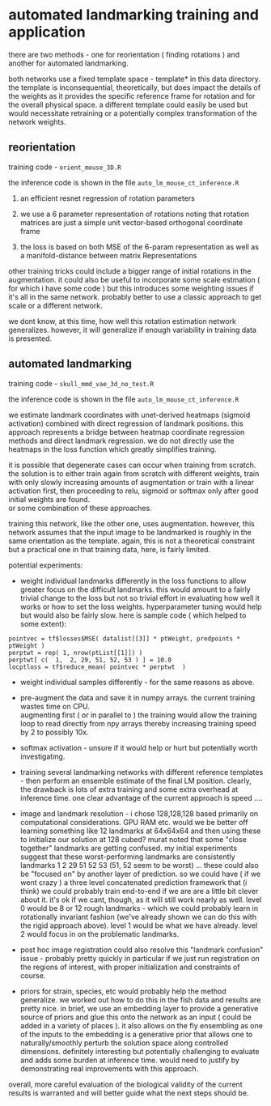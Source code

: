 # automated landmarking training and application

there are two methods - one for reorientation ( finding rotations ) and
another for automated landmarking.

both networks use a fixed template space - template* in this data directory.
the template is inconsequential, theoretically, but does impact the details 
of the weights as it provides the specific reference frame for rotation 
and for the overall physical space.  a different template could easily 
be used but would necessitate retraining or a potentially complex 
transformation of the network weights.

## reorientation

training code - `orient_mouse_3D.R`

 the inference code is shown in the file `auto_lm_mouse_ct_inference.R` 

1. an efficient resnet regression of rotation parameters

2. we use a 6 parameter representation of rotations noting that rotation
matrices are just a simple unit vector-based orthogonal coordinate frame

3. the loss is based on both MSE of the 6-param representation as well as
a manifold-distance between matrix Representations

other training tricks could include a bigger range of initial rotations in 
the augmentation.
it could also be useful to incorporate some scale estmation ( for which i have
  some code ) but this introduces some weighting issues if it's all in the
  same network.  probably better to use a classic approach to get scale or a 
  different network.

we dont know, at this time, how well this rotation estimation network generalizes.
however, it will generalize if enough variability in training data is presented.


## automated landmarking

training code - `skull_mmd_vae_3d_no_test.R`

the inference code is shown in the file `auto_lm_mouse_ct_inference.R` 

we estimate landmark coordinates with unet-derived heatmaps (sigmoid activation) combined 
with direct regression of landmark positions.   this approach represents a bridge between 
heatmap coordinate regression methods and direct landmark regression.   we do not 
directly use the heatmaps in the loss function which greatly simplifies training.

it is possible that degenerate cases can occur when training from scratch.  the solution is to 
either train again from scratch with different weights, train with only slowly increasing 
amounts of augmentation or train with a linear activation first, then proceeding to relu, 
sigmoid or softmax only after good initial weights are found.  
or some combination of these approaches.

training this network, like the other one, uses augmentation.  however, this network 
assumes that the input image to be landmarked is roughly in the same orientation 
as the template.   again, this is not a theoretical constraint but a practical one in 
that training data, here, is fairly limited.  

potential experiments:

* weight individual landmarks differently in the loss functions to allow greater focus on the difficult landmarks.  this would amount to a fairly trivial change to the loss but not so trivial effort in evaluating how well it works or how to set the loss weights.   hyperparameter tuning would help but would also be fairly slow.  here is sample code ( which helped to some extent):

```
pointvec = tf$losses$MSE( datalist[[3]] * ptWeight, predpoints * ptWeight )
perptwt = rep( 1, nrow(ptList[[1]]) )
perptwt[ c(  1,  2, 29, 51, 52, 53 ) ] = 10.0
locptloss = tf$reduce_mean( pointvec * perptwt  )
```

* weight individual samples differently - for the same reasons as above.

*  pre-augment the data and save it in numpy arrays.  the current training wastes time on CPU.  
  augmenting first ( or in parallel to ) the training would allow the training loop to read directly from npy arrays thereby increasing training speed by 2 to possibly 10x.
  
* softmax activation - unsure if it would help or hurt but potentially worth investigating.

* training several landmarking networks with different reference templates - then perform an ensemble estimate of the final LM position.  clearly, the drawback is lots of extra training and some extra overhead at inference time.  one clear advantage of the current approach is speed ....

* image and landmark resolution - i chose 128,128,128 based primarily on computational considerations.   GPU RAM etc.  would we be better off learning something like 12 landmarks at 64x64x64 and then using these to initialize our solution at 128 cubed? murat noted that some "close together" landmarks are getting confused.  my initial experiments suggest that these worst-performing landmarks are consistently landmarks 1  2 29 51 52 53 (51, 52 seem to be worst) ... these could also be "focused on" by another layer of prediction.  so we could have ( if we went crazy ) a three level concatenated prediction framework that (i think) we could probably train end-to-end if we are are  a little bit clever about it.  it's ok if we cant, though, as it will still work nearly as well. level 0 would be 8 or 12 rough landmarks - which we could probably learn in rotationally invariant fashion (we've already shown we can do this with the rigid approach above).  level 1 would be what we have already.  level 2 would focus in on the problematic landmarks.

* post hoc image registration could also resolve this "landmark confusion" issue - probably pretty quickly in particular if we just run registration on the regions of interest, with proper initialization and constraints of course.

* priors for strain, species, etc would probably help the method generalize.  we worked out how to do this in the fish data and results are pretty nice.  in brief, we use an embedding layer to provide a generative source of priors and glue this onto the network as an input ( could be added in a variety of places ).  it also allows on the fly ensembling as one of the inputs to the embedding is a generative prior that allows one to naturally/smoothly perturb the solution space along controlled dimensions.   definitely interesting but potentially challenging to evaluate and adds some burden at inference time.  would need to justify by demonstrating real improvements with this approach. 

overall, more careful evaluation of the biological validity of the current results is warranted and will better guide what the next steps should be.
